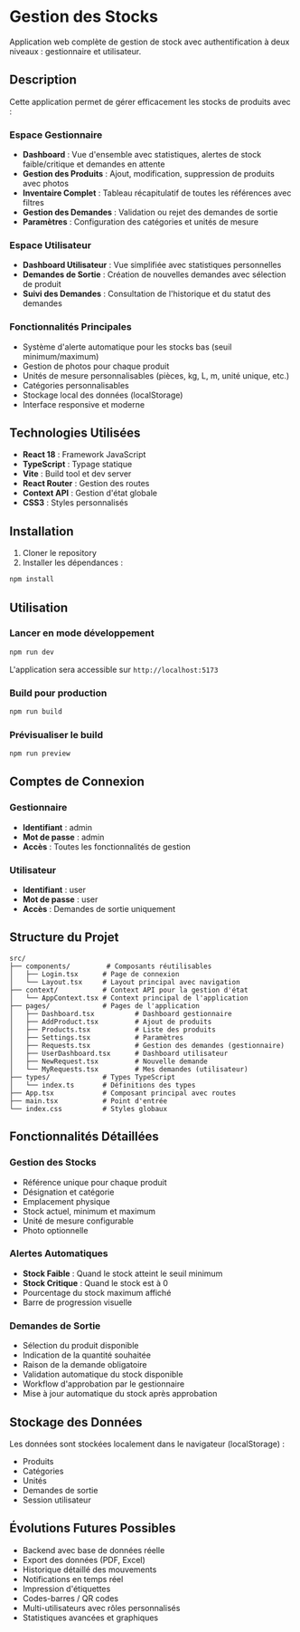 # Gestion des Stocks

Application web complète de gestion de stock avec authentification à deux niveaux : gestionnaire et utilisateur.

## Description

Cette application permet de gérer efficacement les stocks de produits avec :

### Espace Gestionnaire
- **Dashboard** : Vue d'ensemble avec statistiques, alertes de stock faible/critique et demandes en attente
- **Gestion des Produits** : Ajout, modification, suppression de produits avec photos
- **Inventaire Complet** : Tableau récapitulatif de toutes les références avec filtres
- **Gestion des Demandes** : Validation ou rejet des demandes de sortie
- **Paramètres** : Configuration des catégories et unités de mesure

### Espace Utilisateur
- **Dashboard Utilisateur** : Vue simplifiée avec statistiques personnelles
- **Demandes de Sortie** : Création de nouvelles demandes avec sélection de produit
- **Suivi des Demandes** : Consultation de l'historique et du statut des demandes

### Fonctionnalités Principales
- Système d'alerte automatique pour les stocks bas (seuil minimum/maximum)
- Gestion de photos pour chaque produit
- Unités de mesure personnalisables (pièces, kg, L, m, unité unique, etc.)
- Catégories personnalisables
- Stockage local des données (localStorage)
- Interface responsive et moderne

## Technologies Utilisées

- **React 18** : Framework JavaScript
- **TypeScript** : Typage statique
- **Vite** : Build tool et dev server
- **React Router** : Gestion des routes
- **Context API** : Gestion d'état globale
- **CSS3** : Styles personnalisés

## Installation

1. Cloner le repository
2. Installer les dépendances :
```bash
npm install
```

## Utilisation

### Lancer en mode développement
```bash
npm run dev
```

L'application sera accessible sur `http://localhost:5173`

### Build pour production
```bash
npm run build
```

### Prévisualiser le build
```bash
npm run preview
```

## Comptes de Connexion

### Gestionnaire
- **Identifiant** : admin
- **Mot de passe** : admin
- **Accès** : Toutes les fonctionnalités de gestion

### Utilisateur
- **Identifiant** : user
- **Mot de passe** : user
- **Accès** : Demandes de sortie uniquement

## Structure du Projet

```
src/
├── components/         # Composants réutilisables
│   ├── Login.tsx      # Page de connexion
│   └── Layout.tsx     # Layout principal avec navigation
├── context/           # Context API pour la gestion d'état
│   └── AppContext.tsx # Context principal de l'application
├── pages/             # Pages de l'application
│   ├── Dashboard.tsx          # Dashboard gestionnaire
│   ├── AddProduct.tsx         # Ajout de produits
│   ├── Products.tsx           # Liste des produits
│   ├── Settings.tsx           # Paramètres
│   ├── Requests.tsx           # Gestion des demandes (gestionnaire)
│   ├── UserDashboard.tsx      # Dashboard utilisateur
│   ├── NewRequest.tsx         # Nouvelle demande
│   └── MyRequests.tsx         # Mes demandes (utilisateur)
├── types/             # Types TypeScript
│   └── index.ts       # Définitions des types
├── App.tsx            # Composant principal avec routes
├── main.tsx           # Point d'entrée
└── index.css          # Styles globaux
```

## Fonctionnalités Détaillées

### Gestion des Stocks
- Référence unique pour chaque produit
- Désignation et catégorie
- Emplacement physique
- Stock actuel, minimum et maximum
- Unité de mesure configurable
- Photo optionnelle

### Alertes Automatiques
- **Stock Faible** : Quand le stock atteint le seuil minimum
- **Stock Critique** : Quand le stock est à 0
- Pourcentage du stock maximum affiché
- Barre de progression visuelle

### Demandes de Sortie
- Sélection du produit disponible
- Indication de la quantité souhaitée
- Raison de la demande obligatoire
- Validation automatique du stock disponible
- Workflow d'approbation par le gestionnaire
- Mise à jour automatique du stock après approbation

## Stockage des Données

Les données sont stockées localement dans le navigateur (localStorage) :
- Produits
- Catégories
- Unités
- Demandes de sortie
- Session utilisateur

## Évolutions Futures Possibles

- Backend avec base de données réelle
- Export des données (PDF, Excel)
- Historique détaillé des mouvements
- Notifications en temps réel
- Impression d'étiquettes
- Codes-barres / QR codes
- Multi-utilisateurs avec rôles personnalisés
- Statistiques avancées et graphiques
